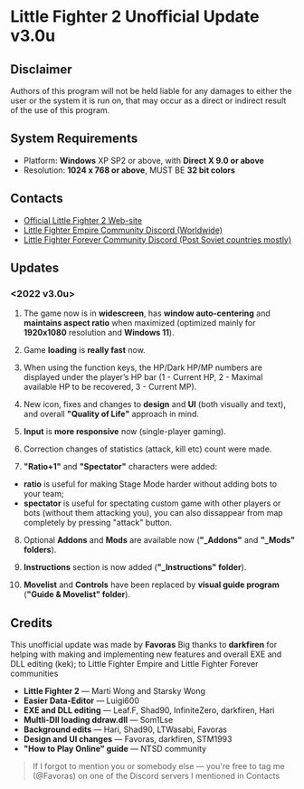 # Little Fighter 2 Unofficial Update v3.0u


## Disclaimer
Authors of this program will not be held liable for any damages to either the 
user or the system it is run on, that may occur as a direct or indirect result 
of the use of this program.


## System Requirements

 - Platform: **Windows** XP SP2 or above, with **Direct X 9.0 or above**
 - Resolution: **1024 x 768 or above**, MUST BE **32 bit colors**

## Contacts

 - [Official Little Fighter 2 Web-site](https://lf2.net/)
 - [Little Fighter Empire Community Discord
   (Worldwide)](https://discord.gg/Z2MFSMD)
 - [Little Fighter Forever Community Discord (Post Soviet countries
   mostly)](https://discord.gg/8VeQr3xACb)

## Updates

### <2022 v3.0u>

1. The game now is in **widescreen**, has **window auto-centering** and **maintains aspect ratio** when maximized (optimized mainly for **1920x1080** resolution and **Windows 11**).

2. Game **loading** is **really fast** now.

3. When using the function keys, the HP/Dark HP/MP numbers are displayed under the player’s HP bar (1 - Current HP, 2 - Maximal available HP to be recovered, 3 - Current MP).

4. New icon, fixes and changes to **design** and **UI** (both visually and text), and overall **"Quality of Life"** approach in mind.

5. **Input** is **more responsive** now (single-player gaming).

6. Correction changes of statistics (attack, kill etc) count were made.

7. **"Ratio+1"** and **"Spectator"** characters were added:
- **ratio** is useful for making Stage Mode harder without adding bots to your team;
- **spectator** is useful for spectating custom game with other players or bots (without them attacking you), you can also dissappear from map completely by pressing "attack" button.

8. Optional **Addons** and **Mods** are available now (**"_Addons"** and **"_Mods" folders**).

9. **Instructions** section is now added (**"_Instructions" folder**).

10. **Movelist** and **Controls** have been replaced by **visual guide program** (**"Guide & Movelist" folder**).


## Credits

This unofficial update was made by **Favoras** 
Big thanks to **darkfiren** for helping with making and implementing new features and overall EXE and DLL editing (kek); to Little Fighter Empire and Little Fighter Forever communities

 - **Little Fighter 2** — Marti Wong and Starsky Wong
 - **Easier Data-Editor** — Luigi600
 - **EXE and DLL editing** — Leaf.F, Shad90, InfiniteZero, darkfiren, Hari
 - **Multli-Dll loading ddraw.dll** — Som1Lse
 - **Background edits** — Hari, Shad90, LTWasabi, Favoras
 - **Design and UI changes** — Favoras, darkfiren, STM1993
 - **"How to Play Online" guide** — NTSD community

> If I forgot to mention you or somebody else — you're free to tag me (@Favoras) on one of the Discord servers I mentioned in Contacts
